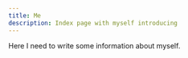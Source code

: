 ```yaml
---
title: Me
description: Index page with myself introducing
---
```


Here I need to write some information about myself.
